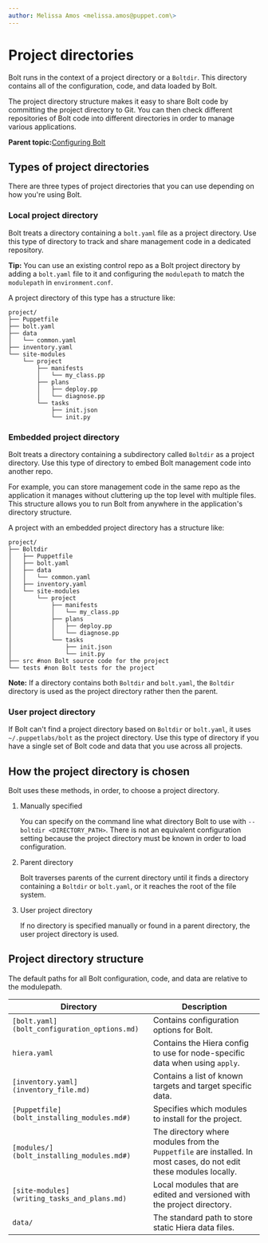 ```yaml
---
author: Melissa Amos <melissa.amos@puppet.com\>
---
```


# Project directories

Bolt runs in the context of a project directory or a `Boltdir`. This directory contains all of the configuration, code, and data loaded by Bolt.

The project directory structure makes it easy to share Bolt code by committing the project directory to Git. You can then check different repositories of Bolt code into different directories in order to manage various applications.

**Parent topic:**[Configuring Bolt](configuring_bolt.md)

## Types of project directories

There are three types of project directories that you can use depending on how you're using Bolt.

### Local project directory

Bolt treats a directory containing a `bolt.yaml` file as a project directory. Use this type of directory to track and share management code in a dedicated repository.

**Tip:** You can use an existing control repo as a Bolt project directory by adding a `bolt.yaml` file to it and configuring the `modulepath` to match the `modulepath` in `environment.conf`.

A project directory of this type has a structure like:

```
project/
├── Puppetfile
├── bolt.yaml
├── data
│   └── common.yaml
├── inventory.yaml
└── site-modules
    └── project
        ├── manifests
        │   └── my_class.pp
        ├── plans
        │   ├── deploy.pp
        │   └── diagnose.pp
        └── tasks
            ├── init.json
            └── init.py
```

### Embedded project directory

Bolt treats a directory containing a subdirectory called `Boltdir` as a project directory. Use this type of directory to embed Bolt management code into another repo.

For example, you can store management code in the same repo as the application it manages without cluttering up the top level with multiple files. This structure allows you to run Bolt from anywhere in the application's directory structure.

A project with an embedded project directory has a structure like:

```
project/
├── Boltdir
│   ├── Puppetfile
│   ├── bolt.yaml
│   ├── data
│   │   └── common.yaml
│   ├── inventory.yaml
│   └── site-modules
│       └── project
│           ├── manifests
│           │   └── my_class.pp
│           ├── plans
│           │   ├── deploy.pp
│           │   └── diagnose.pp
│           └── tasks
│               ├── init.json
│               └── init.py
├── src #non Bolt source code for the project
└── tests #non Bolt tests for the project
```

**Note:** If a directory contains both `Boltdir` and `bolt.yaml`, the `Boltdir` directory is used as the project directory rather then the parent.

### User project directory

If Bolt can't find a project directory based on `Boltdir` or `bolt.yaml`, it uses `~/.puppetlabs/bolt` as the project directory. Use this type of directory if you have a single set of Bolt code and data that you use across all projects.

## How the project directory is chosen

Bolt uses these methods, in order, to choose a project directory.

1.  Manually specified

    You can specify on the command line what directory Bolt to use with `--boltdir <DIRECTORY_PATH>`. There is not an equivalent configuration setting because the project directory must be known in order to load configuration.

2.  Parent directory

    Bolt traverses parents of the current directory until it finds a directory containing a `Boltdir` or `bolt.yaml`, or it reaches the root of the file system.

3.  User project directory

    If no directory is specified manually or found in a parent directory, the user project directory is used.


## Project directory structure

The default paths for all Bolt configuration, code, and data are relative to the modulepath.

|Directory|Description|
|---------|-----------|
|`[bolt.yaml](bolt_configuration_options.md)`|Contains configuration options for Bolt.|
|`hiera.yaml`|Contains the Hiera config to use for node-specific data when using `apply`.|
|`[inventory.yaml](inventory_file.md)`|Contains a list of known targets and target specific data.|
|`[Puppetfile](bolt_installing_modules.md#)`|Specifies which modules to install for the project.|
|`[modules/](bolt_installing_modules.md#)`|The directory where modules from the `Puppetfile` are installed. In most cases, do not edit these modules locally.|
|`[site-modules](writing_tasks_and_plans.md)`|Local modules that are edited and versioned with the project directory.|
|`data/`|The standard path to store static Hiera data files.|

